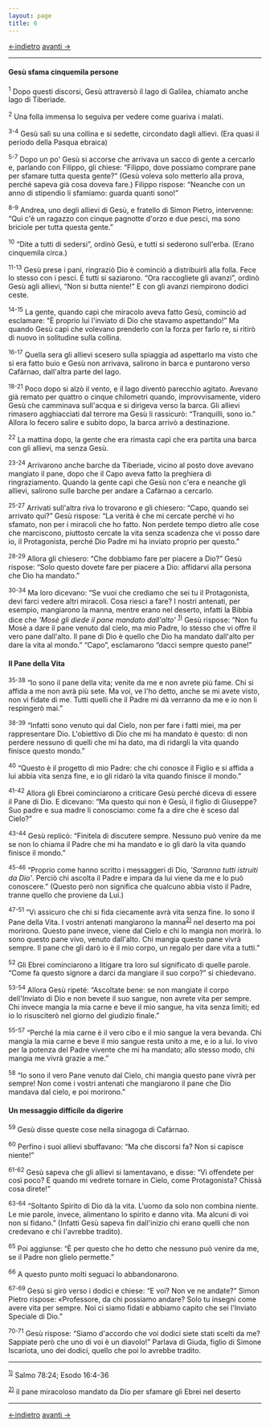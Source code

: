 ```yaml
---
layout: page
title: 6
---
```

[<-indietro](gv05.html) [avanti ->](gv07.html)

--------------------------------
#### Gesù sfama cinquemila persone

<sup>1</sup> Dopo questi discorsi, Gesù attraversò il lago di Galilea,
chiamato anche lago di Tiberiade.

<sup>2</sup> Una folla immensa lo seguiva per vedere come guariva i
malati.

<sup>3-4</sup> Gesù salì su una collina e si sedette, circondato dagli
allievi. (Era quasi il periodo della Pasqua ebraica)

<sup>5-7</sup> Dopo un po' Gesù si accorse che arrivava un sacco di
gente a cercarlo e, parlando con Filippo, gli chiese: “Filippo, dove
possiamo comprare pane per sfamare tutta questa gente?” (Gesù voleva
solo metterlo alla prova, perché sapeva già cosa doveva fare.) Filippo
rispose: “Neanche con un anno di stipendio li sfamiamo: guarda quanti
sono!”

<sup>8-9</sup> Andrea, uno degli allievi di Gesù, e fratello di Simon
Pietro, intervenne: “Qui c'è un ragazzo con cinque pagnotte d'orzo e due
pesci, ma sono briciole per tutta questa gente.”

<sup>10</sup> “Dite a tutti di sedersi”, ordinò Gesù, e tutti si
sederono sull'erba. (Erano cinquemila circa.)

<sup>11-13</sup> Gesù prese i pani, ringraziò Dio è cominciò a
distribuirli alla folla. Fece lo stesso con i pesci. E tutti si
saziarono. “Ora raccogliete gli avanzi”, ordinò Gesù agli allievi, “Non
si butta niente!” E con gli avanzi riempirono dodici ceste.

<sup>14-15</sup> La gente, quando capì che miracolo aveva fatto Gesù,
cominciò ad esclamare: “È proprio lui l'inviato di Dio che stavamo
aspettando!” Ma quando Gesù capì che volevano prenderlo con la forza per
farlo re, si ritirò di nuovo in solitudine sulla collina.

<sup>16-17</sup> Quella sera gli allievi scesero sulla spiaggia ad
aspettarlo ma visto che si era fatto buio e Gesù non arrivava, salirono
in barca e puntarono verso Cafàrnao, dall'altra parte del lago.

<sup>18-21</sup> Poco dopo si alzò il vento, e il lago diventò parecchio
agitato. Avevano già remato per quattro o cinque chilometri quando,
improvvisamente, videro Gesù che camminava sull'acqua e si dirigeva
verso la barca. Gli allievi rimasero agghiacciati dal terrore ma Gesù li
rassicurò: “Tranquilli, sono io.” Allora lo fecero salire e subito dopo,
la barca arrivò a destinazione.

<sup>22</sup> La mattina dopo, la gente che era rimasta capì che era
partita una barca con gli allievi, ma senza Gesù.

<sup>23-24</sup> Arrivarono anche barche da Tiberiade, vicino al posto
dove avevano mangiato il pane, dopo che il Capo aveva fatto la preghiera
di ringraziamento. Quando la gente capì che Gesù non c'era e neanche gli
allievi, salirono sulle barche per andare a Cafàrnao a cercarlo.

<sup>25-27</sup> Arrivati sull'altra riva lo trovarono e gli chiesero:
“Capo, quando sei arrivato qui?” Gesù rispose: “La verità è che mi
cercate perché vi ho sfamato, non per i miracoli che ho fatto. Non
perdete tempo dietro alle cose che marciscono, piuttosto cercate la vita
senza scadenza che vi posso dare io, il Protagonista, perché Dio Padre
mi ha inviato proprio per questo.”

<sup>28-29</sup> Allora gli chiesero: “Che dobbiamo fare per piacere a
Dio?” Gesù rispose: “Solo questo dovete fare per piacere a Dio:
affidarvi alla persona che Dio ha mandato.”

<sup>30-34</sup> Ma loro dicevano: “Se vuoi che crediamo che sei tu il
Protagonista, devi farci vedere altri miracoli. Cosa riesci a fare? I
nostri antenati, per esempio, mangiarono la manna, mentre erano nel
deserto, infatti la Bibbia dice che *'Mosè gli diede il pane mandato
dall'alto'*
<sup><a href="#fn__1" id="fnt__1" class="fn_top">1)</a></sup> Gesù
rispose: “Non fu Mosè a dare il pane venuto dal cielo, ma mio Padre, lo
stesso che vi offre il vero pane dall'alto. Il pane di Dio è quello che
Dio ha mandato dall'alto per dare la vita al mondo.” “Capo”, esclamarono
“dacci sempre questo pane!”

#### Il Pane della Vita

<sup>35-38</sup> “Io sono il pane della vita; venite da me e non avrete
più fame. Chi si affida a me non avrà più sete. Ma voi, ve l'ho detto,
anche se mi avete visto, non vi fidate di me. Tutti quelli che il Padre
mi dà verranno da me e io non li respingerò mai.”

<sup>38-39</sup> “Infatti sono venuto qui dal Cielo, non per fare i
fatti miei, ma per rappresentare Dio. L'obiettivo di Dio che mi ha
mandato è questo: di non perdere nessuno di quelli che mi ha dato, ma di
ridargli la vita quando finisce questo mondo.”

<sup>40</sup> “Questo è il progetto di mio Padre: che chi conosce il
Figlio e si affida a lui abbia vita senza fine, e io gli ridarò la vita
quando finisce il mondo.”

<sup>41-42</sup> Allora gli Ebrei cominciarono a criticare Gesù perché
diceva di essere il Pane di Dio. E dicevano: “Ma questo qui non è Gesù,
il figlio di Giuseppe? Suo padre e sua madre li conosciamo: come fa a
dire che è sceso dal Cielo?”

<sup>43-44</sup> Gesù replicò: “Finitela di discutere sempre. Nessuno
può venire da me se non lo chiama il Padre che mi ha mandato e io gli
darò la vita quando finisce il mondo.”

<sup>45-46</sup> “Proprio come hanno scritto i messaggeri di Dio,
*'Saranno tutti istruiti da Dio'*. Perciò chi ascolta il Padre e impara
da lui viene da me e lo può conoscere.” (Questo però non significa che
qualcuno abbia visto il Padre, tranne quello che proviene da Lui.)

<sup>47-51</sup> “Vi assicuro che chi si fida ciecamente avrà vita senza
fine. Io sono il Pane della Vita. I vostri antenati mangiarono la
manna<sup><a href="#fn__2" id="fnt__2" class="fn_top">2)</a></sup> nel
deserto ma poi morirono. Questo pane invece, viene dal Cielo e chi lo
mangia non morirà. Io sono questo pane vivo, venuto dall'alto. Chi
mangia questo pane vivrà sempre. Il pane che gli darò io è il mio corpo,
un regalo per dare vita a tutti.”

<sup>52</sup> Gli Ebrei cominciarono a litigare tra loro sul significato
di quelle parole. “Come fa questo signore a darci da mangiare il suo
corpo?” si chiedevano.

<sup>53-54</sup> Allora Gesù ripeté: “Ascoltate bene: se non mangiate il
corpo dell'Inviato di Dio e non bevete il suo sangue, non avrete vita
per sempre. Chi invece mangia la mia carne e beve il mio sangue, ha vita
senza limiti; ed io lo risusciterò nel giorno del giudizio finale.”

<sup>55-57</sup> “Perché la mia carne è il vero cibo e il mio sangue la
vera bevanda. Chi mangia la mia carne e beve il mio sangue resta unito a
me, e io a lui. Io vivo per la potenza del Padre vivente che mi ha
mandato; allo stesso modo, chi mangia me vivrà grazie a me.”

<sup>58</sup> “Io sono il vero Pane venuto dal Cielo, chi mangia questo
pane vivrà per sempre! Non come i vostri antenati che mangiarono il pane
che Dio mandava dal cielo, e poi morirono.”

#### Un messaggio difficile da digerire

<sup>59</sup> Gesù disse queste cose nella sinagoga di Cafàrnao.

<sup>60</sup> Perfino i suoi allievi sbuffavano: “Ma che discorsi fa?
Non si capisce niente!”

<sup>61-62</sup> Gesù sapeva che gli allievi si lamentavano, e disse:
“Vi offendete per così poco? E quando mi vedrete tornare in Cielo, come
Protagonista? Chissà cosa direte!”

<sup>63-64</sup> “Soltanto Spirito di Dio dà la vita. L'uomo da solo non
combina niente. Le mie parole, invece, alimentano lo spirito e danno
vita. Ma alcuni di voi non si fidano.” (Infatti Gesù sapeva fin
dall'inizio chi erano quelli che non credevano e chi l'avrebbe tradito).

<sup>65</sup> Poi aggiunse: “È per questo che ho detto che nessuno può
venire da me, se il Padre non glielo permette.”

<sup>66</sup> A questo punto molti seguaci lo abbandonarono.

<sup>67-69</sup> Gesù si girò verso i dodici e chiese: “E voi? Non ve ne
andate?” Simon Pietro rispose: «Professore, da chi possiamo andare? Solo
tu insegni come avere vita per sempre. Noi ci siamo fidati e abbiamo
capito che sei l'Inviato Speciale di Dio.”

<sup>70-71</sup> Gesù rispose: “Siamo d'accordo che voi dodici siete
stati scelti da me? Sappiate però che uno di voi è un diavolo!” Parlava
di Giuda, figlio di Simone Iscariota, uno dei dodici, quello che poi lo
avrebbe tradito.

----------------------------------------------------
<sup><a href="#fnt__1" id="fn__1" class="fn_bot">1)</a></sup>
Salmo 78:24; Esodo 16:4-36

<sup><a href="#fnt__2" id="fn__2" class="fn_bot">2)</a></sup>
il pane miracoloso mandato da Dio per sfamare gli Ebrei nel deserto

----------------------------------------------------
[<-indietro](gv05.html) [avanti ->](gv07.html)
